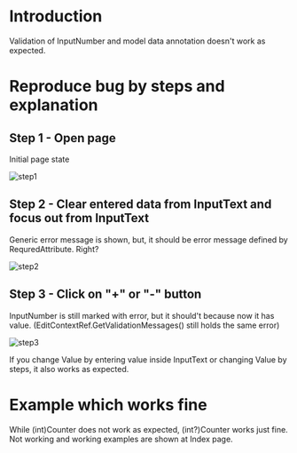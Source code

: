 # Introduction
Validation of InputNumber and model data annotation doesn't work as expected.

# Reproduce bug by steps and explanation
## Step 1 - Open page
Initial page state

![step1](https://user-images.githubusercontent.com/80749332/205308614-9f26a2e1-cabd-43e7-8d7b-ba8154e12173.png)

## Step 2 - Clear entered data from InputText and focus out from InputText
Generic error message is shown, but, it should be error message defined by RequredAttribute. Right?

![step2](https://user-images.githubusercontent.com/80749332/205308663-474cb470-bc10-423a-b4e8-b7002654f7d9.png)

## Step 3 - Click on "+" or "-" button
InputNumber is still marked with error, but it should't because now it has value.
(EditContextRef.GetValidationMessages() still holds the same error)

![step3](https://user-images.githubusercontent.com/80749332/205308706-a453995a-4158-4435-b2e0-eaae47a426a4.png)

If you change Value by entering value inside InputText or changing Value by steps, it also works as expected.

# Example which works fine
While (int)Counter does not work as expected, (int?)Counter works just fine.
Not working and working examples are shown at Index page.


